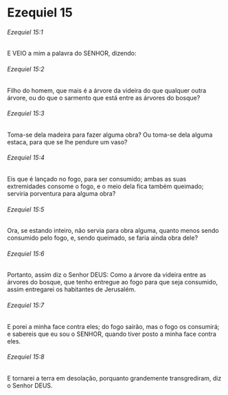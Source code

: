 # Ezequiel 15

###### Ezequiel 15:1

E VEIO a mim a palavra do SENHOR, dizendo:

###### Ezequiel 15:2

Filho do homem, que mais é a árvore da videira do que qualquer outra árvore, ou do que o sarmento que está entre as árvores do bosque?

###### Ezequiel 15:3

Toma-se dela madeira para fazer alguma obra? Ou toma-se dela alguma estaca, para que se lhe pendure um vaso?

###### Ezequiel 15:4

Eis que é lançado no fogo, para ser consumido; ambas as suas extremidades consome o fogo, e o meio dela fica também queimado; serviria porventura para alguma obra?

###### Ezequiel 15:5

Ora, se estando inteiro, não servia para obra alguma, quanto menos sendo consumido pelo fogo, e, sendo queimado, se faria ainda obra dele?

###### Ezequiel 15:6

Portanto, assim diz o Senhor DEUS: Como a árvore da videira entre as árvores do bosque, que tenho entregue ao fogo para que seja consumido, assim entregarei os habitantes de Jerusalém.

###### Ezequiel 15:7

E porei a minha face contra eles; do fogo sairão, mas o fogo os consumirá; e sabereis que eu sou o SENHOR, quando tiver posto a minha face contra eles.

###### Ezequiel 15:8

E tornarei a terra em desolação, porquanto grandemente transgrediram, diz o Senhor DEUS.

